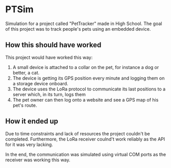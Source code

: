 # PTSim

Simulation for a project called "PetTracker" made in High School.
The goal of this project was to track people's pets using an embedded device.

## How this should have worked

This project would have worked this way:

1. A small device is attached to a collar on the pet, for instance a dog or better, a cat.  
2. The device is getting its GPS position every minute and logging them on a storage device onboard.  
3. The device uses the LoRa protocol to communicate its last positions to a server which, in its turn, logs them  
4. The pet owner can then log onto a website and see a GPS map of his pet's route.  

## How it ended up

Due to time constraints and lack of resources the project couldn't be completed.
Furthermore, the LoRa receiver coulnd't work reliably as the API for it was very lacking. 

In the end, the communication was simulated using virtual COM ports as the receiver was working this way.
